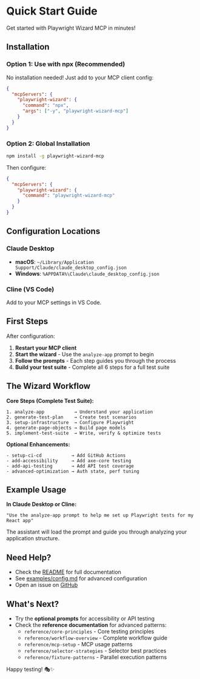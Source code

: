 # Quick Start Guide

Get started with Playwright Wizard MCP in minutes!

## Installation

### Option 1: Use with npx (Recommended)

No installation needed! Just add to your MCP client config:

```json
{
  "mcpServers": {
    "playwright-wizard": {
      "command": "npx",
      "args": ["-y", "playwright-wizard-mcp"]
    }
  }
}
```

### Option 2: Global Installation

```bash
npm install -g playwright-wizard-mcp
```

Then configure:

```json
{
  "mcpServers": {
    "playwright-wizard": {
      "command": "playwright-wizard-mcp"
    }
  }
}
```

## Configuration Locations

### Claude Desktop

- **macOS**: `~/Library/Application Support/Claude/claude_desktop_config.json`
- **Windows**: `%APPDATA%\Claude\claude_desktop_config.json`

### Cline (VS Code)

Add to your MCP settings in VS Code.

## First Steps

After configuration:

1. **Restart your MCP client**
2. **Start the wizard** - Use the `analyze-app` prompt to begin
3. **Follow the prompts** - Each step guides you through the process
4. **Build your test suite** - Complete all 6 steps for a full test suite

## The Wizard Workflow

**Core Steps (Complete Test Suite):**
```
1. analyze-app           → Understand your application
2. generate-test-plan    → Create test scenarios
3. setup-infrastructure  → Configure Playwright
4. generate-page-objects → Build page models
5. implement-test-suite  → Write, verify & optimize tests
```

**Optional Enhancements:**
```
- setup-ci-cd           → Add GitHub Actions
- add-accessibility     → Add axe-core testing  
- add-api-testing       → Add API test coverage
- advanced-optimization → Auth state, perf tuning
```

## Example Usage

**In Claude Desktop or Cline:**

```
"Use the analyze-app prompt to help me set up Playwright tests for my React app"
```

The assistant will load the prompt and guide you through analyzing your application structure.

## Need Help?

- Check the [README](../README.md) for full documentation
- See [examples/config.md](../examples/config.md) for advanced configuration
- Open an issue on [GitHub](https://github.com/oguzc/playwright-wizard-mcp/issues)

## What's Next?

- Try the **optional prompts** for accessibility or API testing
- Check the **reference documentation** for advanced patterns:
  - `reference/core-principles` - Core testing principles
  - `reference/workflow-overview` - Complete workflow guide
  - `reference/mcp-setup` - MCP usage patterns
  - `reference/selector-strategies` - Selector best practices
  - `reference/fixture-patterns` - Parallel execution patterns

Happy testing! 🎭✨
